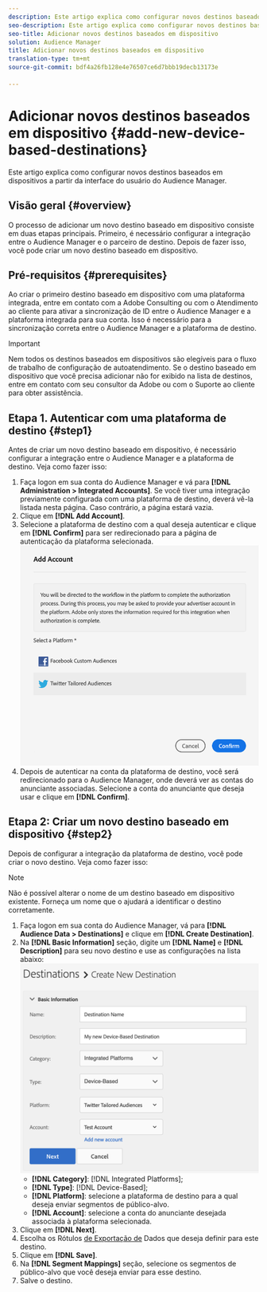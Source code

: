 ```yaml
---
description: Este artigo explica como configurar novos destinos baseados em dispositivos a partir da interface do usuário do Audience Manager.
seo-description: Este artigo explica como configurar novos destinos baseados em dispositivos a partir da interface do usuário do Audience Manager.
seo-title: Adicionar novos destinos baseados em dispositivo
solution: Audience Manager
title: Adicionar novos destinos baseados em dispositivo
translation-type: tm+mt
source-git-commit: bdf4a26fb128e4e76507ce6d7bbb19decb13173e

---
```



# Adicionar novos destinos baseados em dispositivo {#add-new-device-based-destinations}

Este artigo explica como configurar novos destinos baseados em dispositivos a partir da interface do usuário do Audience Manager.

## Visão geral {#overview}

O processo de adicionar um novo destino baseado em dispositivo consiste em duas etapas principais. Primeiro, é necessário configurar a integração entre o Audience Manager e o parceiro de destino. Depois de fazer isso, você pode criar um novo destino baseado em dispositivo.

## Pré-requisitos {#prerequisites}

Ao criar o primeiro destino baseado em dispositivo com uma plataforma integrada, entre em contato com a Adobe Consulting ou com o Atendimento ao cliente para ativar a sincronização de ID entre o Audience Manager e a plataforma integrada para sua conta. Isso é necessário para a sincronização correta entre o Audience Manager e a plataforma de destino.

>[!IMPORTANT]
>
>Nem todos os destinos baseados em dispositivos são elegíveis para o fluxo de trabalho de configuração de autoatendimento. Se o destino baseado em dispositivo que você precisa adicionar não for exibido na lista de destinos, entre em contato com seu consultor da Adobe ou com o Suporte ao cliente para obter assistência.

## Etapa 1. Autenticar com uma plataforma de destino {#step1}

Antes de criar um novo destino baseado em dispositivo, é necessário configurar a integração entre o Audience Manager e a plataforma de destino. Veja como fazer isso:

1. Faça logon em sua conta do Audience Manager e vá para **[!DNL Administration > Integrated Accounts]**. Se você tiver uma integração previamente configurada com uma plataforma de destino, deverá vê-la listada nesta página. Caso contrário, a página estará vazia.
2. Clique em **[!DNL Add Account]**.
3. Selecione a plataforma de destino com a qual deseja autenticar e clique em **[!DNL Confirm]** para ser redirecionado para a página de autenticação da plataforma selecionada. ![plataformas integradas](assets/dbd-integrated-platforms.png)
4. Depois de autenticar na conta da plataforma de destino, você será redirecionado para o Audience Manager, onde deverá ver as contas do anunciante associadas. Selecione a conta do anunciante que deseja usar e clique em **[!DNL Confirm]**.

## Etapa 2: Criar um novo destino baseado em dispositivo {#step2}

Depois de configurar a integração da plataforma de destino, você pode criar o novo destino. Veja como fazer isso:

>[!NOTE]
>
>Não é possível alterar o nome de um destino baseado em dispositivo existente. Forneça um nome que o ajudará a identificar o destino corretamente.

1. Faça logon em sua conta do Audience Manager, vá para **[!DNL Audience Data > Destinations]** e clique em **[!DNL Create Destination]**.
2. Na **[!DNL Basic Information]** seção, digite um **[!DNL Name]** e **[!DNL Description]** para seu novo destino e use as configurações na lista abaixo: ![configuração](assets/dbd-new-basic.png)
   * **[!DNL Category]**: [!DNL Integrated Platforms];
   * **[!DNL Type]**: [!DNL Device-Based];
   * **[!DNL Platform]**: selecione a plataforma de destino para a qual deseja enviar segmentos de público-alvo.
   * **[!DNL Account]**: selecione a conta do anunciante desejada associada à plataforma selecionada.
3. Clique em **[!DNL Next]**.
4. Escolha os Rótulos [de Exportação de](/help/using/features/data-export-controls.md#controls-labels) Dados que deseja definir para este destino.
5. Clique em **[!DNL Save]**.
6. Na **[!DNL Segment Mappings]** seção, selecione os segmentos de público-alvo que você deseja enviar para esse destino.
7. Salve o destino.

